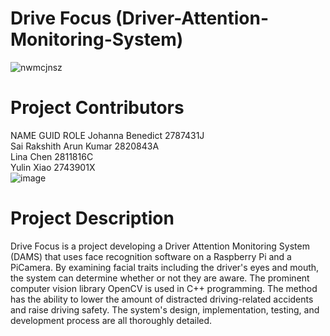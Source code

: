 # Drive Focus (Driver-Attention-Monitoring-System)
![nwmcjnsz](https://user-images.githubusercontent.com/116390489/231007502-d6b6c26d-46c9-4469-95f9-52c7d04dec26.png)

# Project Contributors
NAME	GUID	ROLE
Johanna Benedict	2787431J	
Sai Rakshith Arun Kumar	2820843A	
Lina Chen	2811816C	
Yulin Xiao	2743901X	
![image](https://user-images.githubusercontent.com/116390489/231009059-8d6fb2e0-5519-499f-a3c3-bc06a8e1003a.png)

# Project Description 

Drive Focus is a project developing a Driver Attention Monitoring System (DAMS) that uses face recognition software on a Raspberry Pi and a PiCamera. By examining facial traits including the driver's eyes and mouth, the system can determine whether or not they are aware. The prominent computer vision library OpenCV is used in C++ programming. The method has the ability to lower the amount of distracted driving-related accidents and raise driving safety. The system's design, implementation, testing, and development process are all thoroughly detailed.
